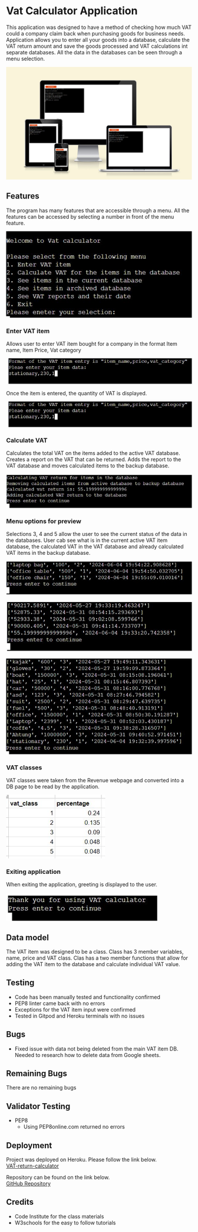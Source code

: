 # Vat Calculator Application
This application was designed to have a method of checking how much VAT could a company claim back when purchasing goods for business needs. Application allows you to enter all your goods into a database, calculate the VAT return amount and save the goods processed and VAT calculations int separate databases. All the data in the databases can be seen through a menu selection.

![Image of a webpage on different screens][multiscreen]

[multiscreen]: media/project-3-main-screen.JPG

## Features
The program has many features that are accessible through a menu. All the features can be accessed by selecting a number in front of the menu feature.  

![Application menu][menu]

[menu]: media/menu.JPG

### Enter VAT item
Allows user to enter VAT item bought for a company in the format Item name, Item Price, Vat category

![Entry of VAT item][vatitem]

[vatitem]: media/vat-item.JPG

Once the item is entered, the quantity of VAT is displayed.

![VAT item added to the db][vatitemadded]

[vatitemadded]: media/vat-item.JPG

### Calculate VAT 
Calculates the total VAT on the items added to the active VAT database. Creates a report on the VAT that can be returned. Adds the report to the VAT database and moves calculated items to the backup database.

![Calculated VAT results][vatcalc]

[vatcalc]: media/vat-calc.JPG

### Menu options for preview
Selections 3, 4 and 5 allow the user to see the current status of the data in the databases. User cab see what is in the current active VAT item database, the calculated VAT in the VAT database and already calculated VAT items in the backup database.

![VAT item active DB][vatitemdb]

[vatitemdb]: media/vat-item-db.JPG

![Calculated VAT DB][vatreports]

[vatreports]: media/vat-reports.JPG

![VAT item backup DB][vatitembackupdb]

[vatitembackupdb]: media/items-backup-db.JPG

### VAT classes
VAT classes were taken from the Revenue webpage and converted into a DB page to be read by the application.

![VAT classes in the DB][vatclasses]

[vatclasses]: media/vat-classes.JPG

### Exiting application
When exiting the application, greeting is displayed to the user.

![Exit greeting][exit]

[exit]: media/exit.JPG

## Data model
The VAT item was designed to be a class. Class has 3 member variables, name, price and VAT class. Clas has a two member functions that allow for adding the VAT item to the database and calculate individual VAT value.

## Testing
* Code has been manually tested and functionality confirmed
* PEP8 linter came back with no errors
* Exceptions for the VAT item input were confirmed
* Tested in Gitpod and Heroku terminals with no issues
## Bugs
* Fixed issue with data not being deleted from the main VAT item DB. Needed to research how to delete data from Google sheets.

## Remaining Bugs
There are no remaining bugs

## Validator Testing
* PEP8
    * Using PEP8online.com returned no errors

## Deployment
Project was deployed on Heroku. Please follow the link below.
<br />
[VAT-return-calculator](https://vat-calculator-b6621b2925e2.herokuapp.com/)

Repository can be found on the link below.
<br />
[GitHub Repository](https://github.com/Erx35/VAT-return-calculator.git)

## Credits
* Code Institute for the class materials
* W3schools for the easy to follow tutorials


